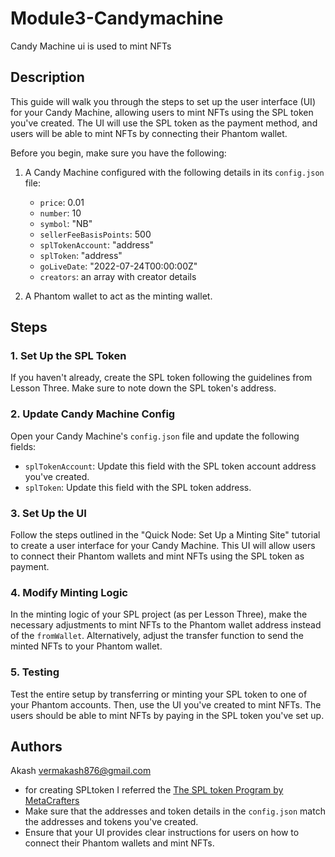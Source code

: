 # Module3-Candymachine

Candy Machine ui is used to mint NFTs

## Description

This guide will walk you through the steps to set up the user interface (UI) for your Candy Machine, allowing users to mint NFTs using the SPL token you've created. The UI will use the SPL token as the payment method, and users will be able to mint NFTs by connecting their Phantom wallet.

Before you begin, make sure you have the following:

1. A Candy Machine configured with the following details in its `config.json` file:
   - `price`: 0.01
   - `number`: 10
   - `symbol`: "NB"
   - `sellerFeeBasisPoints`: 500
   - `splTokenAccount`: "address"
   - `splToken`: "address"
   - `goLiveDate`: "2022-07-24T00:00:00Z"
   - `creators`: an array with creator details

2. A Phantom wallet to act as the minting wallet.

## Steps

### 1. Set Up the SPL Token

If you haven't already, create the SPL token following the guidelines from Lesson Three. Make sure to note down the SPL token's address.

### 2. Update Candy Machine Config

Open your Candy Machine's `config.json` file and update the following fields:

- `splTokenAccount`: Update this field with the SPL token account address you've created.
- `splToken`: Update this field with the SPL token address.

### 3. Set Up the UI

Follow the steps outlined in the "Quick Node: Set Up a Minting Site" tutorial to create a user interface for your Candy Machine. This UI will allow users to connect their Phantom wallets and mint NFTs using the SPL token as payment.

### 4. Modify Minting Logic

In the minting logic of your SPL project (as per Lesson Three), make the necessary adjustments to mint NFTs to the Phantom wallet address instead of the `fromWallet`. Alternatively, adjust the transfer function to send the minted NFTs to your Phantom wallet.

### 5. Testing

Test the entire setup by transferring or minting your SPL token to one of your Phantom accounts. Then, use the UI you've created to mint NFTs. The users should be able to mint NFTs by paying in the SPL token you've set up.


## Authors

Akash
vermakash876@gmail.com

- for creating SPLtoken I referred the [The SPL token Program by MetaCrafters](https://github.com/Metacrafters/Module2-create-spl-token-js.git)
- Make sure that the addresses and token details in the `config.json` match the addresses and tokens you've created.
- Ensure that your UI provides clear instructions for users on how to connect their Phantom wallets and mint NFTs.
